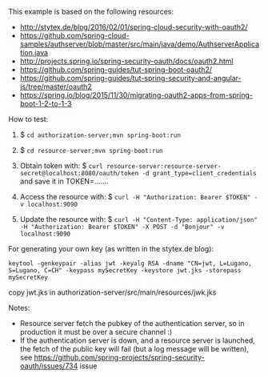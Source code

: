 This example is based on the following resources:

 - http://stytex.de/blog/2016/02/01/spring-cloud-security-with-oauth2/
 - https://github.com/spring-cloud-samples/authserver/blob/master/src/main/java/demo/AuthserverApplication.java
 - http://projects.spring.io/spring-security-oauth/docs/oauth2.html
 - https://github.com/spring-guides/tut-spring-boot-oauth2/
 - https://github.com/spring-guides/tut-spring-security-and-angular-js/tree/master/oauth2
 - https://spring.io/blog/2015/11/30/migrating-oauth2-apps-from-spring-boot-1-2-to-1-3



How to test:

1. $ `cd authorization-server;mvn spring-boot:run`
2. $ `cd resource-server;mvn spring-boot:run`

3. Obtain token with: $ `curl resource-server:resource-server-secret@localhost:8080/oauth/token -d grant_type=client_credentials` and save it in TOKEN=.......
4. Access the resource with: $ `curl -H "Authorization: Bearer $TOKEN" -v localhost:9090`
5. Update the resource with: $ `curl -H "Content-Type: application/json" -H "Authorization: Bearer $TOKEN" -X POST -d "Bonjour" -v localhost:9090`


For generating your own key (as written in the stytex.de blog):

`
keytool -genkeypair -alias jwt -keyalg RSA -dname "CN=jwt, L=Lugano, S=Lugano, C=CH" -keypass mySecretKey -keystore jwt.jks -storepass mySecretKey
`

copy jwt.jks in authorization-server/src/main/resources/jwk.jks

Notes:

 - Resource server fetch the pubkey of the authentication server, so in production it must be over a secure channel :)
 - If the authentication server is down, and a resource server is launched, the fetch of the public key will fail (but a log message will be written), see https://github.com/spring-projects/spring-security-oauth/issues/734 issue